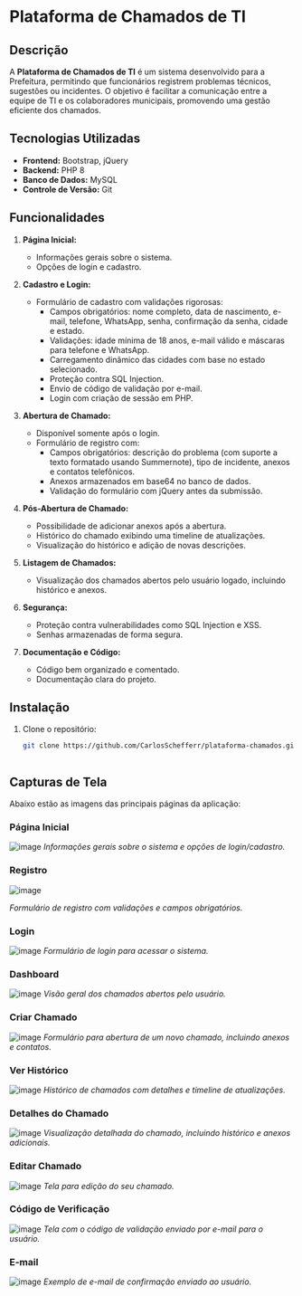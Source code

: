 # Plataforma de Chamados de TI

## Descrição

A **Plataforma de Chamados de TI** é um sistema desenvolvido para a Prefeitura, permitindo que funcionários registrem problemas técnicos, sugestões ou incidentes. O objetivo é facilitar a comunicação entre a equipe de TI e os colaboradores municipais, promovendo uma gestão eficiente dos chamados.

## Tecnologias Utilizadas

- **Frontend:** Bootstrap, jQuery
- **Backend:** PHP 8
- **Banco de Dados:** MySQL
- **Controle de Versão:** Git

## Funcionalidades

1. **Página Inicial:**
   - Informações gerais sobre o sistema.
   - Opções de login e cadastro.

2. **Cadastro e Login:**
   - Formulário de cadastro com validações rigorosas:
     - Campos obrigatórios: nome completo, data de nascimento, e-mail, telefone, WhatsApp, senha, confirmação da senha, cidade e estado.
     - Validações: idade mínima de 18 anos, e-mail válido e máscaras para telefone e WhatsApp.
     - Carregamento dinâmico das cidades com base no estado selecionado.
     - Proteção contra SQL Injection.
     - Envio de código de validação por e-mail.
     - Login com criação de sessão em PHP.

3. **Abertura de Chamado:**
   - Disponível somente após o login.
   - Formulário de registro com:
     - Campos obrigatórios: descrição do problema (com suporte a texto formatado usando Summernote), tipo de incidente, anexos e contatos telefônicos.
     - Anexos armazenados em base64 no banco de dados.
     - Validação do formulário com jQuery antes da submissão.

4. **Pós-Abertura de Chamado:**
   - Possibilidade de adicionar anexos após a abertura.
   - Histórico do chamado exibindo uma timeline de atualizações.
   - Visualização do histórico e adição de novas descrições.

5. **Listagem de Chamados:**
   - Visualização dos chamados abertos pelo usuário logado, incluindo histórico e anexos.

6. **Segurança:**
   - Proteção contra vulnerabilidades como SQL Injection e XSS.
   - Senhas armazenadas de forma segura.

7. **Documentação e Código:**
   - Código bem organizado e comentado.
   - Documentação clara do projeto.

## Instalação

1. Clone o repositório:
   ```bash
   git clone https://github.com/CarlosSchefferr/plataforma-chamados.git



## Capturas de Tela

Abaixo estão as imagens das principais páginas da aplicação:

### Página Inicial
![image](https://github.com/user-attachments/assets/193362dc-3f43-4bdd-9f18-f467010392e4)
*Informações gerais sobre o sistema e opções de login/cadastro.*

### Registro
![image](https://github.com/user-attachments/assets/d2f40ac7-affe-4db3-94eb-3905f57dcd89)

*Formulário de registro com validações e campos obrigatórios.*

### Login
![image](https://github.com/user-attachments/assets/a95c212e-747d-4a9a-8017-e26114848942)
*Formulário de login para acessar o sistema.*

### Dashboard
![image](https://github.com/user-attachments/assets/5c96e98d-556f-4f01-97e4-ce023b7e4888)
*Visão geral dos chamados abertos pelo usuário.*

### Criar Chamado
![image](https://github.com/user-attachments/assets/22dc998d-cd39-416a-9d7a-dd2d54a10c13)
*Formulário para abertura de um novo chamado, incluindo anexos e contatos.*

### Ver Histórico
![image](https://github.com/user-attachments/assets/18aef76f-d9df-41cf-bebd-43c06fc3288b)
*Histórico de chamados com detalhes e timeline de atualizações.*

### Detalhes do Chamado
![image](https://github.com/user-attachments/assets/57351f4a-6067-40a4-8e21-b7e52a5f6476)
*Visualização detalhada do chamado, incluindo histórico e anexos adicionais.*

### Editar Chamado
![image](https://github.com/user-attachments/assets/5d56c8c0-a340-43ee-acac-ce926ae75cac)
*Tela para edição do seu chamado.*


### Código de Verificação
![image](https://github.com/user-attachments/assets/ee306856-88d6-4e8c-9d07-48b16d6015b2)
*Tela com o código de validação enviado por e-mail para o usuário.*

### E-mail
![image](https://github.com/user-attachments/assets/93d39bff-10b4-40a2-867a-cac55eba0867)
*Exemplo de e-mail de confirmação enviado ao usuário.*



